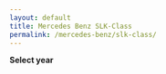 ```yaml
---
layout: default
title: Mercedes Benz SLK-Class
permalink: /mercedes-benz/slk-class/
---
```

**Select year**
